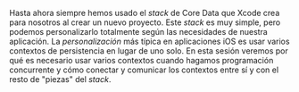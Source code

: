 Hasta ahora siempre hemos usado el *stack* de Core Data que Xcode crea para nosotros al crear un nuevo proyecto. Este *stack* es muy simple, pero podemos personalizarlo totalmente según las necesidades de nuestra aplicación. La *personalización* más típica en aplicaciones iOS es usar varios contextos de persistencia en lugar de uno solo. En esta sesión veremos por qué es necesario usar varios contextos cuando hagamos programación concurrente y cómo conectar y comunicar los contextos entre sí y con el resto de "piezas" del *stack*. 